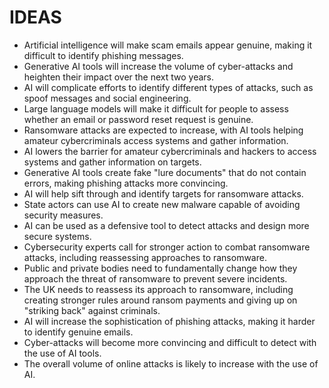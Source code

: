 # IDEAS
* Artificial intelligence will make scam emails appear genuine, making it difficult to identify phishing messages.
* Generative AI tools will increase the volume of cyber-attacks and heighten their impact over the next two years.
* AI will complicate efforts to identify different types of attacks, such as spoof messages and social engineering.
* Large language models will make it difficult for people to assess whether an email or password reset request is genuine.
* Ransomware attacks are expected to increase, with AI tools helping amateur cybercriminals access systems and gather information.
* AI lowers the barrier for amateur cybercriminals and hackers to access systems and gather information on targets.
* Generative AI tools create fake "lure documents" that do not contain errors, making phishing attacks more convincing.
* AI will help sift through and identify targets for ransomware attacks.
* State actors can use AI to create new malware capable of avoiding security measures.
* AI can be used as a defensive tool to detect attacks and design more secure systems.
* Cybersecurity experts call for stronger action to combat ransomware attacks, including reassessing approaches to ransomware.
* Public and private bodies need to fundamentally change how they approach the threat of ransomware to prevent severe incidents.
* The UK needs to reassess its approach to ransomware, including creating stronger rules around ransom payments and giving up on "striking back" against criminals.
* AI will increase the sophistication of phishing attacks, making it harder to identify genuine emails.
* Cyber-attacks will become more convincing and difficult to detect with the use of AI tools.
* The overall volume of online attacks is likely to increase with the use of AI.
